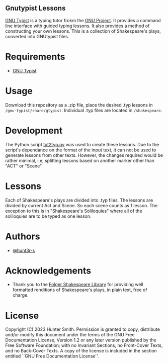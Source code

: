Gnutypist Lessons
---


  [GNU Typist](https://www.gnu.org/software/gtypist/) is a typing tutor frokm the [GNU
  Project](https://www.gnu.org/). It provides a command line interface
  with guided typing lessons. It also provides a method of constructing
  your own lessons. This is a collection of Shakespeare's plays, converted into
  GNUtypist files.

# Requirements

-   [GNU Typist](https://www.gnu.org/software/gtypist/)

# Usage

Download this repository as a .zip file, place the desired .typ lessons
in `/gnu-typist/share/gtypist`.
Individual .typ files are located in `/shakespeare`.

# Development
The Python script [txt2typ.py](txt2py.py) was used to create these lessons.
Due to the script's dependance on the format of the input text, it can not be used to
generate lessons from other texts. However, the changes required would be rather minimal,
i.e, splitting lessons based on another marker other than "ACT" or "Scene"

# Lessons
Each of Shakespeare's plays are divided into .typ files. The lessons are divided
by current Act and Scene. So each scene counts as 1 lesson. The exception to this
is in "Shakespeare's Soliloquies" where all of the soliloquies are to be typed as one lesson.


# Authors

-   [\@hunt3r-s](https://github.com/hunt3r-s)

# Acknowledgements
- Thank you to the [Folger Shakespeare Library](https://shakespeare.folger.edu/) for providing well formatted
renditions of Shakespeare's plays, in plain text, free of charge.

# License
  Copyright (C)  2023  Hunter Smith.
  Permission is granted to copy, distribute and/or modify this document
  under the terms of the GNU Free Documentation License, Version 1.2
  or any later version published by the Free Software Foundation;
  with no Invariant Sections, no Front-Cover Texts, and no Back-Cover
  Texts.  A copy of the license is included in the section entitled ``GNU
  Free Documentation License''.
